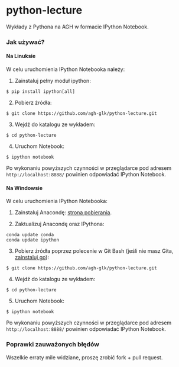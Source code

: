python-lecture
==============

Wykłady z Pythona na AGH w formacie IPython Notebook.

### Jak używać?

#### Na Linuksie

W celu uruchomienia IPython Notebooka należy:

1. Zainstaluj pełny moduł ipython:

  ```
  $ pip install ipython[all]
  ```

2. Pobierz źródła:

  ```
  $ git clone https://github.com/agh-glk/python-lecture.git
  ```
  
3. Wejdź do katalogu ze wykładem:

  ```
  $ cd python-lecture
  ```
    
4. Uruchom Notebook:

  ```
  $ ipython notebook
  ```
  
Po wykonaniu powyższych czynności w przeglądarce pod adresem `http://localhost:8888/` powinien odpowiadać IPython Notebook.


#### Na Windowsie

W celu uruchomienia IPython Notebooka:

1. Zainstaluj Anacondę: [strona pobierania](http://continuum.io/downloads).

2. Zaktualizuj Anacondę oraz IPythona:

  ```
  conda update conda
  conda update ipython
  ```

3. Pobierz źródła poprzez polecenie w Git Bash (jeśli nie masz Gita, [zainstaluj go](http://git-scm.com/download/win)):

  ```
  $ git clone https://github.com/agh-glk/python-lecture.git
  ```
4. Wejdź do katalogu ze wykładem:

  ```
  $ cd python-lecture
  ```
    
5. Uruchom Notebook:

  ```
  $ ipython notebook
  ```
  
Po wykonaniu powyższych czynności w przeglądarce pod adresem `http://localhost:8888/` powinien odpowiadać IPython Notebook.



### Poprawki zauważonych błędów

Wszelkie erraty mile widziane, proszę zrobić fork + pull request.
